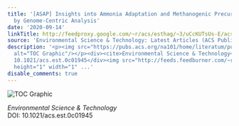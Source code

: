 ```yaml
---
title: '[ASAP] Insights into Ammonia Adaptation and Methanogenic Precursor Oxidation
  by Genome-Centric Analysis'
date: '2020-09-14'
linkTitle: http://feedproxy.google.com/~r/acs/esthag/~3/uCcKUTsUs-E/acs.est.0c01945
source: 'Environmental Science & Technology: Latest Articles (ACS Publications)'
description: '<p><img src="https://pubs.acs.org/na101/home/literatum/publisher/achs/journals/content/esthag/0/esthag.ahead-of-print/acs.est.0c01945/20200914/images/medium/es0c01945_0008.gif"
  alt="TOC Graphic"/></p><div><cite>Environmental Science & Technology</cite></div><div>DOI:
  10.1021/acs.est.0c01945</div><img src="http://feeds.feedburner.com/~r/acs/esthag/~4/uCcKUTsUs-E"
  height="1" width="1" ...'
disable_comments: true
---
```

<p><img src="https://pubs.acs.org/na101/home/literatum/publisher/achs/journals/content/esthag/0/esthag.ahead-of-print/acs.est.0c01945/20200914/images/medium/es0c01945_0008.gif" alt="TOC Graphic"/></p><div><cite>Environmental Science & Technology</cite></div><div>DOI: 10.1021/acs.est.0c01945</div><img src="http://feeds.feedburner.com/~r/acs/esthag/~4/uCcKUTsUs-E" height="1" width="1" ...